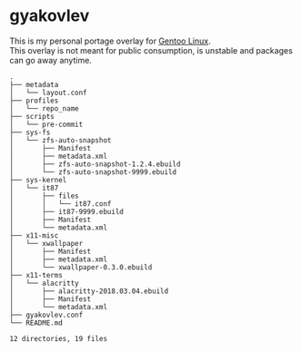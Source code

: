 # gyakovlev 
This is my personal portage overlay for [Gentoo Linux](https://gentoo.org/).  
This overlay is not meant for public consumption, is unstable and packages can go away anytime.  

[comment]: # (text below will be generated using pre-commit hook. this line is not visible when rendered.)
````
.
├── metadata
│   └── layout.conf
├── profiles
│   └── repo_name
├── scripts
│   └── pre-commit
├── sys-fs
│   └── zfs-auto-snapshot
│       ├── Manifest
│       ├── metadata.xml
│       ├── zfs-auto-snapshot-1.2.4.ebuild
│       └── zfs-auto-snapshot-9999.ebuild
├── sys-kernel
│   └── it87
│       ├── files
│       │   └── it87.conf
│       ├── it87-9999.ebuild
│       ├── Manifest
│       └── metadata.xml
├── x11-misc
│   └── xwallpaper
│       ├── Manifest
│       ├── metadata.xml
│       └── xwallpaper-0.3.0.ebuild
├── x11-terms
│   └── alacritty
│       ├── alacritty-2018.03.04.ebuild
│       ├── Manifest
│       └── metadata.xml
├── gyakovlev.conf
└── README.md

12 directories, 19 files
````
